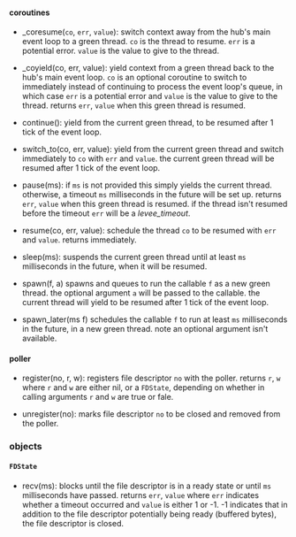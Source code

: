 

#### coroutines

* \_coresume(`co`, `err`, `value`):
	switch context away from the hub's main event loop to a green thread. `co` is
	the thread to resume. `err` is a potential error. `value` is the value to
	give to the thread.

* \_coyield(co, err, value):
	yield context from a green thread back to the hub's main event loop. `co` is
	an optional coroutine to switch to immediately instead of continuing to
	process the event loop's queue, in which case `err` is a potential error and
	`value` is the value to give to the thread. returns `err`, `value` when this
	green thread is resumed.

* continue():
	yield from the current green thread, to be resumed after 1 tick of the event
	loop.

* switch_to(co, err, value):
	yield from the current green thread and switch immediately to `co` with `err`
	and `value`. the current green thread will be resumed after 1 tick of the
	event loop.

* pause(ms):
	if `ms` is not provided this simply yields the current thread. otherwise, a
	timeout `ms` milliseconds in the future will be set up.  returns `err`,
	`value` when this green thread is resumed.  if the thread isn't resumed
	before the timeout `err` will be a *levee_timeout*.

* resume(co, err, value):
	schedule the thread `co` to be resumed with `err` and `value`. returns
	immediately.

* sleep(ms):
	suspends the current green thread until at least `ms` milliseconds in the
	future, when it will be resumed.

* spawn(f, a)
	spawns and queues to run the callable `f` as a new green thread. the optional
	argument `a` will be passed to the callable. the current thread will yield to
	be resumed after 1 tick of the event loop.

* spawn_later(ms f)
	schedules the callable `f` to run at least `ms` milliseconds in the future,
	in a new green thread. note an optional argument isn't available.

#### poller

* register(no, r, w):
	registers file descriptor `no` with the poller. returns `r`, `w` where `r`
	and `w` are either nil, or a `FDState`, depending on whether in calling
	arguments `r` and `w` are true or fale.

* unregister(no):
	marks file descriptor `no` to be closed and removed from the poller.

### objects

#### `FDState`

* recv(ms):
	blocks until the file descriptor is in a ready state or until `ms`
	milliseconds have passed. returns `err`, `value` where `err` indicates
	whether a timeout occurred and `value` is either 1 or -1. -1 indicates that
	in addition to the file descriptor potentially being ready (buffered bytes),
	the file descriptor is closed.

